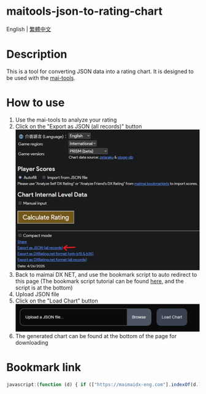 # maitools-json-to-rating-chart

English | [繁體中文](README_TW.md)

# Description
This is a tool for converting JSON data into a rating chart. It is designed to be used with the [mai-tools](https://github.com/myjian/mai-tools).

# How to use
1. Use the mai-tools to analyze your rating
2. Click on the "Export as JSON (all records)" button
![Step2](public/README_ASSETS/step2_en.png)
3. Back to maimai DX NET, and use the bookmark script to auto redirect to this page (The bookmark script tutorial can be found [here](https://myjian.github.io/mai-tools/#howto), and the script is at the bottom)
4. Upload JSON file
5. Click on the "Load Chart" button
![Step3-4](public/README_ASSETS/step_4_5_en.png)
6. The generated chart can be found at the bottom of the page for downloading

# Bookmark link

```js
javascript:(function (d) { if (["https://maimaidx-eng.com"].indexOf(d.location.origin) >= 0) { var s = d.createElement("script"); s.src = "https://chart.minecraftpeayer.me/scripts/bookmark.js?t=" + Math.floor(Date.now() / 60000); d.body.append(s); } })(document)
```
